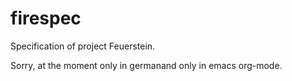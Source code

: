 # firespec
Specification of project Feuerstein.

Sorry, at the moment only in germanand only in emacs org-mode.
